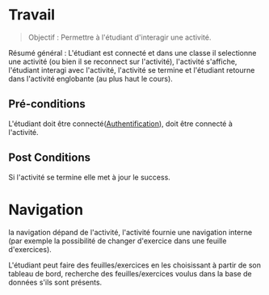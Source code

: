 # Travail 

> Objectif : Permettre à l'étudiant d'interagir une activité.


Résumé général : L'étudiant est connecté et dans une classe il selectionne une activité (ou bien il se reconnect sur l'activité), l'activité s'affiche, l'étudiant interagi avec l'activité, l'activité se termine et l'étudiant retourne dans l'activité englobante (au plus haut le cours). 

## Pré-conditions

L'étudiant doit être connecté([Authentification](../utilisateur/authentification.md)), doit être connecté à l'activité.

## Post Conditions

Si l'activité se termine elle met à jour le success. 


# Navigation 

la navigation dépand de l'activité, l'activité fournie une navigation interne (par exemple la possibilité de changer d'exercice dans une feuille d'exercices).

L'étudiant peut faire des feuilles/exercices en les choisissant à partir de son tableau de bord, recherche 
des feuilles/exercices voulus dans la base de données s'ils sont présents.

